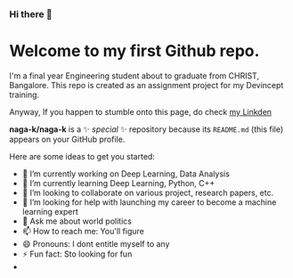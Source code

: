 ### Hi there 👋
# Welcome to my first Github repo. 

I'm a final year Engineering student about to graduate from CHRIST, Bangalore. This repo is created as an assignment project for my Devincept training.

Anyway, If you happen to stumble onto this page, do check [my Linkden](https://www.linkedin.com/in/naga-k-811374a2/)

**naga-k/naga-k** is a ✨ _special_ ✨ repository because its `README.md` (this file) appears on your GitHub profile.

Here are some ideas to get you started:

- 🔭 I’m currently working on Deep Learning, Data Analysis
- 🌱 I’m currently learning Deep Learning, Python, C++
- 👯 I’m looking to collaborate on various project, research papers, etc.
- 🤔 I’m looking for help with launching my career to become a machine learning expert
- 💬 Ask me about world politics
- 📫 How to reach me: You'll figure
- 😄 Pronouns: I dont entitle myself to any
- ⚡ Fun fact: Sto looking for fun
-

